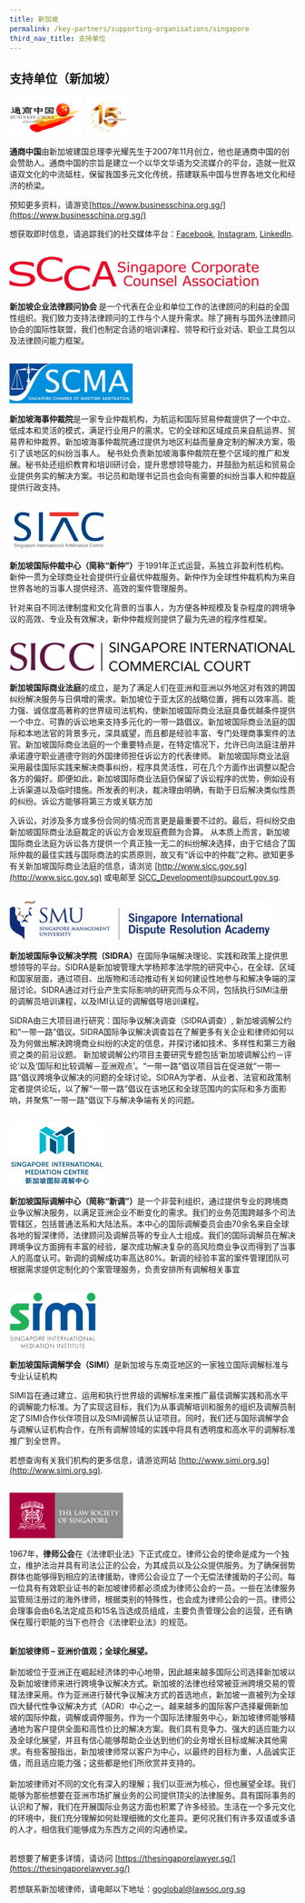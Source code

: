 ```yaml
---
title: 新加坡
permalink: /key-partners/supporting-organisations/singapore
third_nav_title: 支持单位
---
```


<style>
   
  .img-logo img {
    max-height: 70px;
    width: auto; 
    margin-left: 0; 
    }

  .bc-logo img {

  }

  .siac-logo img {

  }

  .simc-logo img {
    max-height: 110px;
  }

  .sicc-logo img {
    max-height: 60px;
  }

  .sidra-logo img {

  }

  .scma-logo img {
    max-height: 70px;
  }

  .simi-logo img {
    max-height: 100px;
  }
   
     .scca-logo img {
    max-height: 60px;
  }

     .lawsoc-logo img {
    max-height: 80px;
  }

</style>

## 支持单位（新加坡）

<div class="img-logo bc-logo">
  <img src="/images/logo-BusinessChinaSG.jpg" title="Business China Logo" alt="Business China Logo">
</div>

<b>通商中国</b>由新加坡建国总理李光耀先生于2007年11月创立，他也是通商中国的创会赞助人。通商中国的宗旨是建立一个以华文华语为交流媒介的平台，造就一批双语双文化的中流砥柱，保留我国多元文化传统，搭建联系中国与世界各地文化和经济的桥梁。

预知更多资料，请游览[https://www.businesschina.org.sg/](https://www.businesschina.org.sg/)

想获取即时信息，请追踪我们的社交媒体平台：[Facebook](http://fb.com/businesschinasg), [Instagram](http://instagram.com/businesschinasingapore), [LinkedIn](http://linkedin.com/company/businesschinasg).

<br>
<div class="img-logo scca-logo">
  <img src="/images/SCCA logo.jpg" title="SCCA Logo" alt="SCCA Logo">
</div>

<b>新加坡企业法律顾问协会 </b>是一个代表在企业和单位工作的法律顾问的利益的全国性组织。我们致力支持法律顾问的工作与个人提升需求。除了拥有与国外法律顾问协会的国际性联盟，我们也制定合适的培训课程、领导和行业对话、职业工具包以及法律顾问能力框架。

<br>
<div class="img-logo scma-logo">
  <img src="/images/logo-scma.JPG" title="SCMA Logo" alt="SCMA Logo">
</div>

<b>新加坡海事仲裁院</b>是一家专业仲裁机构，为航运和国际贸易仲裁提供了一个中立、低成本和灵活的模式，满足行业用户的需求。它的全球和区域成员来自航运界、贸易界和仲裁界。新加坡海事仲裁院通过提供为地区利益而量身定制的解决方案，吸引了该地区的纠纷当事人。 秘书处负责新加坡海事仲裁院在整个区域的推广和发展。秘书处还组织教育和培训研讨会，提升思想领导能力，并鼓励为航运和贸易企业提供务实的解决方案。书记员和助理书记员也会向有需要的纠纷当事人和仲裁庭提供行政支持。

<br>
<div class="img-logo siac-logo">
  <img src="/images/logo-siac.jpg" title="SIAC Logo" alt="SIAC Logo">
</div>

<b>新加坡国际仲裁中心（简称“新仲”）</b>于1991年正式运营，系独立非盈利性机构。新仲一贯为全球商业社会提供行业最优仲裁服务。新仲作为全球性仲裁机构为来自世界各地的当事人提供经济、高效的案件管理服务。  

针对来自不同法律制度和文化背景的当事人，为方便各种规模及复杂程度的跨境争议的高效、专业及有效解决，新仲仲裁规则提供了最为先进的程序性框架。

<br>
<div class="img-logo sicc-logo">
  <img src="/images/logo-sicc-cropped.jpg" title="SICC Logo" alt="SICC Logo">
</div>

<b>新加坡国际商业法庭</b>的成立，是为了满足人们在亚洲和亚洲以外地区对有效的跨国纠纷解决服务与日俱增的需求。新加坡位于亚太区的战略位置，拥有以效率高、能力强、诚信度高著称的世界级司法机构，使新加坡国际商业法庭具备优越条件提供一个中立、可靠的诉讼地来支持多元化的一带一路倡议。新加坡国际商业法庭的国际和本地法官的背景多元，深具威望，而且都是经验丰富、专门处理商事案件的法官。新加坡国际商业法庭的一个重要特点是，在特定情况下，允许已向法庭注册并承诺遵守职业道德守则的外国律师担任诉讼方的代表律师。 新加坡国际商业法庭采用最佳国际实践来解决商事纠纷，程序具灵活性，可在几个方面作出调整以配合各方的偏好。即便如此，新加坡国际商业法庭仍保留了诉讼程序的优势，例如设有上诉渠道以及临时措施。所发表的判决，裁决理由明确，有助于日后解决类似性质的纠纷。诉讼方能够将第三方或关联方加

入诉讼，对涉及多方或多份合同的情况而言更是最重要不过的。最后，将纠纷交由新加坡国际商业法庭裁定的诉讼方会发现庭费颇为合算。 从本质上而言，新加坡国际商业法庭为诉讼各方提供一个真正独一无二的纠纷解决选择，由于它结合了国际仲裁的最佳实践与国际商法的实质原则，故又有“诉讼中的仲裁”之称。欲知更多有关新加坡国际商业法庭的信息，请浏览 [http://www.sicc.gov.sg](http://www.sicc.gov.sg) 或电邮至 [SICC_Development@supcourt.gov.sg](mailto:SICC_Development@supcourt.gov.sg).

<br>
<div class="img-logo sidra-logo">
  <img src="/images/logo-sidra-cropped.jpg" title="SIDRA Logo" alt="SIDRA Logo">
</div>

<b>新加坡国际争议解决学院（SIDRA）</b>在国际争端解决理论、实践和政策上提供思想领导的平台。SIDRA是新加坡管理大学杨邦孝法学院的研究中心，在全球、区域和国家层面，通过项目、出版物和活动推动有关如何建设性地参与和解决争端的深层讨论。SIDRA通过对行业产生实际影响的研究而与众不同，包括执行SIMI注册的调解员培训课程，以及IMI认证的调解倡导培训课程。  

SIDRA由三大项目进行研究：国际争议解决调查（SIDRA调查）, 新加坡调解公约和“一带一路”倡议。SIDRA国际争议解决调查旨在了解更多有关企业和律师如何以及为何做出解决跨境商业纠纷的决定的信息，并探讨诸如技术、多样性和第三方融资之类的前沿议题。 新加坡调解公约项目主要研究专题包括‘新加坡调解公约－评论’以及‘国际和比较调解－亚洲观点’。“一带一路”倡议项目旨在促进就“一带一路”倡议跨境争议解决的问题的全球讨论。SIDRA为学者、从业者、法官和政策制定者提供论坛，以了解“一带一路”倡议在该地区和全球范围内的实际和多方面影响，并聚焦“一带一路”倡议下与解决争端有关的问题。

<br>
<div class="img-logo simc-logo">
  <img src="/images/logo-simc.png" title="SIMC Logo" alt="SIMC Logo">
</div>

<b>新加坡国际调解中心（简称“新调”）</b>是一个非营利组织，通过提供专业的跨境商业争议解决服务，以满足亚洲企业不断变化的需求。我们的业务范围跨越多个司法管辖区，包括普通法系和大陆法系。本中心的国际调解委员会由70余名来自全球各地的智深律师，法律顾问及调解员等的专业人士组成。我们的国际调解员在解决跨境争议方面拥有丰富的经验，屡次成功解决复杂的高风险商业争议而得到了当事人的高度认可。新调的调解成功率高达80%。新调的经验丰富的案件管理团队可根据需求提供定制化的个案管理服务，负责安排所有调解相关事宜

<br>
<div class="img-logo simi-logo">
  <img src="/images/logo-simi-cropped.jpg" title="SIMI Logo" alt="SIMI Logo">
</div>

<b>新加坡国际调解学会（SIMI）</b>是新加坡与东南亚地区的一家独立国际调解标准与专业认证机构

SIMI旨在通过建立、运用和执行世界级的调解标准来推广最佳调解实践和高水平的调解能力标准。为了实现这目标，我们为从事调解培训和服务的组织及调解员制定了SIMI合作伙伴项目以及SIMI调解员认证项目。同时，我们还与国际调解学会与调解认证机构合作，在所有调解领域的实践中将具有透明度和高水平的调解标准推广到全世界。

若想查询有关我们机构的更多信息，请游览网站 [http://www.simi.org.sg](http://www.simi.org.sg).

<br>
<div class="img-logo lawsoc-logo">
  <img src="/images/logo-LawSoc .JPG" title="LawSoc Logo" alt="LawSOC Logo">
</div>

1967年，<b>律师公会</b>在《法律职业法》下正式成立。律师公会的使命是成为一个独立，维护法治并具有司法公正的公会，为其成员以及公众提供服务。为了确保弱势群体也能够得到相应的法律援助，律师公会设立了一个无偿法律援助的子公司。每一位具有有效职业证书的新加坡律师都必须成为律师公会的一员。一些在法律服务监管局注册过的海外律师，根据类别的特殊性，也会成为律师公会的一员。律师公会理事会由6名法定成员和15名当选成员组成，主要负责管理公会的运营，还有确保在履行职能的当下也符合《法律职业法》的规范。<br><br>

<b>新加坡律师 – 亚洲价值观；全球化展望。</b><br><br>
新加坡位于亚洲正在崛起经济体的中心地带，因此越来越多国际公司选择新加坡以及新加坡律师来进行跨境争议解决方式。新加坡的法律也经常被亚洲跨境交易的管辖法律采用。作为亚洲进行替代争议解决方式的首选地点，新加坡一直被列为全球四大替代性争议解决方式（ADR）中心之一。越来越多的国际客户选择雇佣新加坡的国际仲裁，调解或调停服务。作为一个国际法律服务中心，新加坡律师能够精通地为客户提供全面和高性价比的解决方案。我们具有竞争力、强大的适应能力以及全球化展望，并且有信心能够帮助企业达到他们的业务增长目标或解决其他需求。有些客服指出，新加坡律师常以客户为中心，以最终的目标为重，人品诚实正值，而且适应能力强；这些都是他们所欣赏并支持的。<br><br>
新加坡律师对不同的文化有深入的理解；我们以亚洲为核心，但也展望全球。我们能够为那些想要在亚洲市场扩展业务的公司提供顶尖的法律服务。具有国际事务的认识和了解，我们在开展国际业务这方面也积累了许多经验。生活在一个多元文化的环境中，我们充分理解如何处理细微的文化差异。更何况我们有许多双语或多语的人才，相信我们能够成为东西方之间的沟通桥梁。<br><br>

若想要了解更多详情，请访问 [https://thesingaporelawyer.sg/](https://thesingaporelawyer.sg/)<br><br>
若想联系新加坡律师，请电邮以下地址：[goglobal@lawsoc.org.sg](mailto:goglobal@lawsoc.org.sg)



